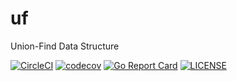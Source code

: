 # uf
Union-Find Data Structure 

[![CircleCI](https://circleci.com/gh/sammy00/uf.svg?style=svg)](https://circleci.com/gh/sammy00/uf) 
[![codecov](https://codecov.io/gh/sammy00/uf/branch/master/graph/badge.svg)](https://codecov.io/gh/sammy00/uf) 
[![Go Report Card](https://goreportcard.com/badge/github.com/sammy00/uf)](https://goreportcard.com/report/github.com/sammy00/uf) 
[![LICENSE](https://img.shields.io/badge/license-ISC-blue.svg)](LICENSE) 